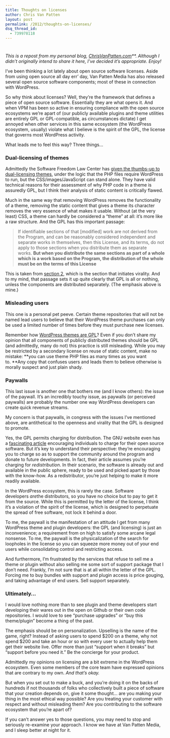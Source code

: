 ```yaml
---
title: Thoughts on licenses
author: Chris Van Patten
layout: post
permalink: /2012/thoughts-on-licenses/
dsq_thread_id:
  - 739978118
---
```

# 

*This is a repost from my personal blog, [ChrisVanPatten.com][1]**. Although I didn’t originally intend to share it here, I’ve decided it’s appropriate. Enjoy!*

 [1]: http://www.chrisvanpatten.com/

I’ve been thinking a lot lately about open source software licenses. Aside from using open source all day err’ day, Van Patten Media has also released several open source software components; most of these in connection with WordPress.

So why think about licenses? Well, they’re the framework that defines a piece of open source software. Essentially they are what opens it. And when VPM has been so active in ensuring compliance with the open source ecosystems we’re apart of (our publicly available plugins and theme utilities are entirely GPL or GPL-compatible, as circumstances dictate) I get annoyed when other services in this same ecosystem (the WordPress ecosystem, usually) violate what I believe is the spirit of the GPL, the license that governs most WordPress activity.

What leads me to feel this way? Three things…

### Dual-licensing of themes

Admittedly the Software Freedom Law Center has [given the thumbs-up to dual-licensing themes][2], under the logic that the PHP files require WordPress to run, but the CSS/images/JavaScript can stand alone. They have valid technical reasons for their assessment of why PHP code in a theme is assuredly GPL, but I think their analysis of static content is critically flawed.

 [2]: https://wordpress.org/news/2009/07/themes-are-gpl-too/

Much in the same way that removing WordPress removes the functionality of a theme, removing the static content that gives a theme its character removes the very essence of what makes it usable. Without (at the very least) CSS, a theme can hardly be considered a “theme” at all: it’s more like a raw structure. And the GPL has this important passage:

> If identifiable sections of that [modified] work are not derived from the Program, and can be reasonably considered independent and separate works in themselves, then this License, and its terms, do not apply to those sections when you distribute them as separate works. **But when you distribute the same sections as part of a whole which is a work based on the Program, the distribution of the whole must be on the terms of this License**

This is taken from [section 2][3], which is the section that initiates virality. And to my mind, that passage sets it up quite clearly that GPL is all or nothing, unless the components are distributed separately. (The emphasis above is mine.)

 [3]: https://www.gnu.org/licenses/gpl-2.0.html

### Misleading users

This one is a personal pet peeve. Certain theme repositories that will not be named lead users to believe that their WordPress theme purchases can only be used a limited number of times before they must purchase new licenses.

Remember how [WordPress themes are GPL][2]? Even if you don’t share my opinion that all components of publicly distributed themes should be GPL (and admittedly, many do not) this practice is still misleading. While you may be restricted by a secondary license on reuse of static content, make no mistake: **you can use theme PHP files as many times as you want to. **Any copy that confuses users and leads them to believe otherwise is morally suspect and just plain shady.

### Paywalls

This last issue is another one that bothers me (and I know others): the issue of the paywall. It’s an incredibly touchy issue, as paywalls (or perceived paywalls) are probably the number one way WordPress developers can create quick revenue streams.

My concern is that paywalls, in congress with the issues I’ve mentioned above, are antithetical to the openness and virality that the GPL is designed to promote.

Yes, the GPL permits charging for distribution. The GNU website even has a [fascinating article][4] encouraging individuals to charge for their open source software. But it’s key to understand their perspective: they’re encouraging you to charge so as to support the community around the program and donate to future developments. In fact, their article assumes you’re charging for *redistribution*. In their scenario, the software is already out and available in the public sphere, ready to be used and picked apart by those with the know-how. As a redistributor, you’re just helping to make it more readily available.

 [4]: https://www.gnu.org/philosophy/selling.html

In the WordPress ecosystem, this is rarely the case. Software developers *are*the distributors, so you have no choice but to pay to get it from the source. While this is permitted by the letter of the license, I think it’s a violation of the spirit of the license, which is designed to perpetuate the spread of free software, not lock it behind a door.

To me, the paywall is the manifestation of an attitude I get from many WordPress theme and plugin developers: the GPL (and licensing) is just an inconvenience; a requirement from on high to satisfy some arcane legal nonsense. To me, the paywall is the physicalization of the search for loopholes in the license so you can squeeze more money out of your end users while consolidating control and restricting access.

And furthermore, I’m frustrated by the services that refuse to sell me a theme or plugin without also selling me some sort of support package that I don’t need. Frankly, I’m not sure that is at all within the letter of the GPL. Forcing me to buy bundles with support and plugin access is price gouging, and taking advantage of end users. Sell support separately.

### Ultimately…

I would love nothing more than to see plugin and theme developers start developing their wares out in the open on Github or their own code repositories. I would love to see “purchase upgrades” or “buy this theme/plugin” become a thing of the past.

The emphasis should be on personalization. Upselling is the name of the game, right? Instead of asking users to spend $200 on a theme, why not spend $200 and take an hour or so with every user to actually help them get their website live. Offer more than just “support when it breaks” but “support before you need it.” Be the concierge for your product.

Admittedly my opinions on licensing are a bit extreme in the WordPress ecosystem. Even some members of the core team have expressed opinions that are contrary to my own. *And that’s okay.*

But when you set out to make a buck, and you’re doing it on the backs of hundreds if not thousands of folks who collectively built a piece of software that your creation depends on, give it some thought… are you making your thing in the most ethical way possible? Are you treating your customer with respect and without misleading them? Are you contributing to the software ecosystem that you’re apart of?

If you can’t answer yes to those questions, you may need to stop and seriously re-examine your approach. I know we have at Van Patten Media, and I sleep better at night for it.